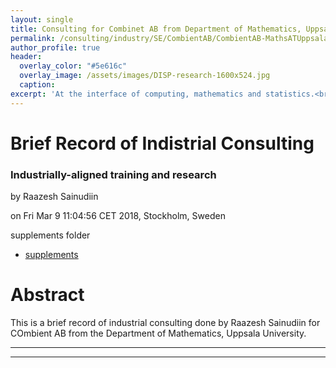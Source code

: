 ```yaml
---
layout: single
title: Consulting for Combinet AB from Department of Mathematics, Uppsala University - 03/2017 - 2018
permalink: /consulting/industry/SE/CombientAB/CombientAB-MathsATUppsala
author_profile: true
header:
  overlay_color: "#5e616c"
  overlay_image: /assets/images/DISP-research-1600x524.jpg
  caption: 
excerpt: 'At the interface of computing, mathematics and statistics.<br /><br /><br />'
---
```


# Brief Record of Indistrial Consulting 
### Industrially-aligned training and research

by Raazesh Sainudiin 

on Fri Mar  9 11:04:56 CET 2018, Stockholm, Sweden

supplements folder
* [supplements](/consulting/industry/SE/CombientAB/CombientAB-MathsATUppsala/)


# Abstract

This is a brief record of industrial consulting done by Raazesh Sainudiin for COmbient AB from the Department of Mathematics, Uppsala University. 

---
---

<html>
  <head>
    <script type="text/javascript" src="https://www.gstatic.com/charts/loader.js"></script>
    <script type="text/javascript">
      google.charts.load('current', {'packages':['timeline']});
      google.charts.setOnLoadCallback(drawChart);
      function drawChart() {
        var container = document.getElementById('timelineCountries');
        var chart = new google.visualization.Timeline(container);
        var dataTable = new google.visualization.DataTable();

        dataTable.addColumn({ type: 'string', id: 'rowID' });
        dataTable.addColumn({ type: 'string', id: 'annotation' });
        dataTable.addColumn({type:'string', role:'tooltip'}); 
        dataTable.addColumn({ type: 'date', id: 'Start' });
        dataTable.addColumn({ type: 'date', id: 'End' });
        dataTable.addRows([
          [ 'Data-Engineering', 'working with Alexey S', 'Alexey Siretskiy, Data Engineer from Combient AB (https://combient.com/) will be showing us how to build a small private bare-metal cluster on intel NUCs (http://www.intel.com/content/www/us/en/products/boards-kits/nuc.html) with Cobbler (http://cobbler.github.io/) automatically See the Meetup: https://www.meetup.com/Uppsala-Big-Data-Meetup/events/ckfktmywhbxb/', new Date(2017, 3, 1), new Date(2017, 6, 1) ],
          [ 'IN', 'Chennai', '',  new Date(1988, 8, 1), new Date(1991, 9, 1) ],

          [ 'Proposal April-June', 'Engineering Mathematics Assistants', 'Support for 2 X 10% of 30k sek / month for Engineering Mathematics Assistants Dan Lilija and Tilo Wiklund', new Date(1984, 8, 1), new Date(2018, 12, 31) ]
]);

    var options = {
        timeline: { colorByRowLabel: true, 
                    showRowLabels: true, groupByRowLabel: false, 
                    rowLabelStyle: {fontName: 'Arial', fontSize: 12 },
                     barLabelStyle: { fontName: 'Arial', fontSize: 10 } },
        avoidOverlappingGridLines: false
      };

      chart.draw(dataTable, options);
      }
    </script>
  </head>
  <body>
    <div id="timelineCountries" style="height: 1800px; width: 1000px;"></div>
  </body>
</html>

* **Data Engineering** lessons from Combient's ACE Data Engineering and Technology Teams 
  - tested HDP, local onpremise clusters
  - studied and experimented with various public/private cloud-agnostic code as service solutions
  - learnt about coding, software and research habits of data scientists and its possible effects on the rate of prototypung (devised a babling solution via Tilo Wiklund's [pinot](https://github.com/TiloWiklund/pinot))

* 
